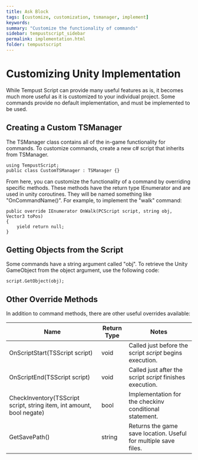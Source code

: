 ```yaml
---
title: Ask Block
tags: [customize, customization, tsmanager, implement]
keywords:
summary: "Customize the functionality of commands"
sidebar: tempustscript_sidebar
permalink: implementation.html
folder: tempustscript
---
```


# Customizing Unity Implementation

While Tempust Script can provide many useful features as is, it becomes much more useful as it is customized to your individual project. Some commands provide no default implementation, and must be implemented to be used.

## Creating a Custom TSManager

The TSManager class contains all of the in-game functionality for commands. To customize commands, create a new c# script that inherits from TSManager.

    using TempustScript;
    public class CustomTSManager : TSManager {}

From here, you can customize the functionality of a command by overriding specific methods. These methods have the return type IEnumerator and are used in unity coroutines. They will be named something like "OnCommandName()". For example, to implement the "walk" command:

    public override IEnumerator OnWalk(PCScript script, string obj, Vector3 toPos)
    {
        yield return null;
    }

## Getting Objects from the Script

Some commands have a string argument called "obj". To retrieve the Unity GameObject from the object argument, use the following code:

    script.GetObject(obj);

## Other Override Methods

In addition to command methods, there are other useful overrides available:

| Name | Return Type | Notes |
| ---- | ----------- | ----- |
| OnScriptStart(TSScript script) | void | Called just before the script *script* begins execution. |
| OnScriptEnd(TSScript script) | void | Called just after the script *script* finishes execution. |
| CheckInventory(TSScript script, string item, int amount, bool negate) | bool | Implementation for the checkinv conditional statement. |
| GetSavePath() | string | Returns the game save location. Useful for multiple save files. | 